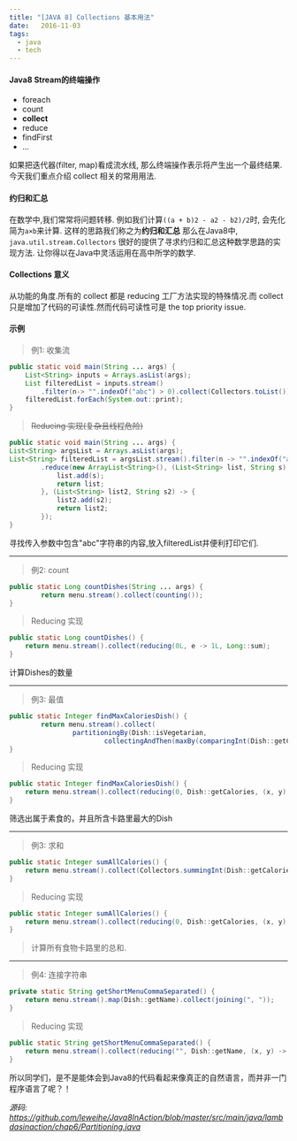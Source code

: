 ```yaml
---
title: "[JAVA 8] Collections 基本用法"
date:   2016-11-03
tags:
  - java
  - tech
---
```


#### Java8 Stream的终端操作
+ foreach
+ count
+ **collect**
+ reduce
+ findFirst
+ ...

如果把迭代器(filter, map)看成流水线, 那么终端操作表示将产生出一个最终结果.
今天我们重点介绍 collect 相关的常用用法.

#### 约归和汇总
在数学中,我们常常将问题转移.
例如我们计算`((a + b)2 - a2 - b2)/2`时, 会先化简为`a×b`来计算.
这样的思路我们称之为**约归和汇总**
那么在Java8中, `java.util.stream.Collectors` 很好的提供了寻求约归和汇总这种数学思路的实现方法.
让你得以在Java中灵活运用在高中所学的数学.

#### Collections 意义
从功能的角度.所有的 collect 都是 reducing 工厂方法实现的特殊情况.而 collect 只是增加了代码的可读性.然而代码可读性可是 the top priority issue.

#### 示例
>例1: 收集流
```java
public static void main(String ... args) {
    List<String> inputs = Arrays.asList(args);
    List filteredList = inputs.stream()
        .filter(n-> "".indexOf("abc") > 0).collect(Collectors.toList());
    filteredList.forEach(System.out::print);
}
```
>~~Reducing 实现(复杂且线程危险)~~
```java
public static void main(String ... args) {
List<String> argsList = Arrays.asList(args);
List<String> filteredList = argsList.stream().filter(n -> "".indexOf("abc") > 0)
		.reduce(new ArrayList<String>(), (List<String> list, String s) -> {
			list.add(s);
			return list;
		}, (List<String> list2, String s2) -> {
			list2.add(s2);
			return list2;
		});
}
```
寻找传入参数中包含"abc"字符串的内容,放入filteredList并便利打印它们.

--------

>例2: count
```java
public static Long countDishes(String ... args) {
        return menu.stream().collect(counting());
}
```
>Reducing 实现
```java
public static Long countDishes() {
    return menu.stream().collect(reducing(0L, e -> 1L, Long::sum);
}
```
计算Dishes的数量

--------

>例3: 最值
```java
public static Integer findMaxCaloriesDish() {
        return menu.stream().collect(
                partitioningBy(Dish::isVegetarian,
                        collectingAndThen(maxBy(comparingInt(Dish::getCalories)), Optional::get)));
}
```
>Reducing 实现
```java
public static Integer findMaxCaloriesDish() {
    return menu.stream().collect(reducing(0, Dish::getCalories, (x, y) -> x > y ? x : y));
}
```
筛选出属于素食的，并且所含卡路里最大的Dish

------

>例3: 求和
```java
public static Integer sumAllCalories() {
    return menu.stream().collect(Collectors.summingInt(Dish::getCalories));
}
```

>Reducing 实现
```java
public static Integer sumAllCalories() {
    return menu.stream().collect(reducing(0, Dish::getCalories, (x, y) -> x + y));
}
```
>计算所有食物卡路里的总和.

-----

>例4: 连接字符串
```java
private static String getShortMenuCommaSeparated() {
    return menu.stream().map(Dish::getName).collect(joining(", "));
}
```
>Reducing 实现
```java
public static String getShortMenuCommaSeparated() {
    return menu.stream().collect(reducing("", Dish::getName, (x, y) -> x + ", " + y));
}
```

所以同学们，是不是能体会到Java8的代码看起来像真正的自然语言，而并非一门程序语言了呢？！

_源码: <https://github.com/leweihe/Java8InAction/blob/master/src/main/java/lambdasinaction/chap6/Partitioning.java>_
